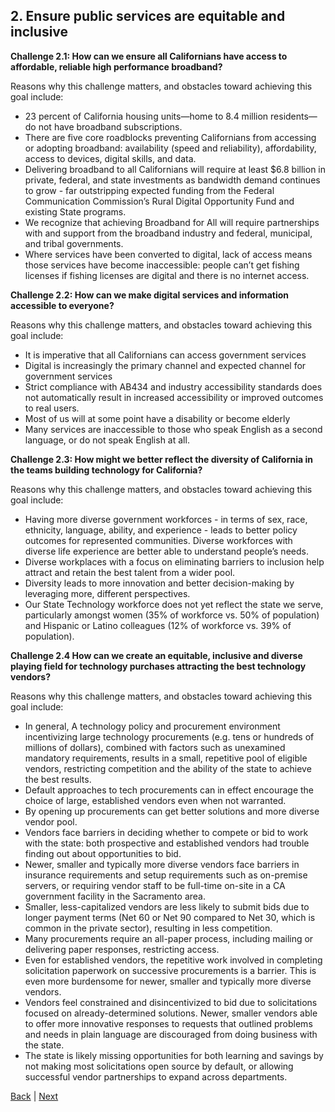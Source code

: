 ## 2. Ensure public services are equitable and inclusive
**Challenge 2.1: How can we ensure all Californians have access to affordable, reliable high performance broadband?**

Reasons why this challenge matters, and obstacles toward achieving this goal include: 

- 23 percent of California housing units—home to 8.4 million residents—do not have broadband subscriptions.
- There are five core roadblocks preventing Californians from accessing or adopting broadband: availability (speed and reliability), affordability, access to devices, digital skills, and data. 
- Delivering broadband to all Californians will require at least $6.8 billion in private, federal, and state investments as bandwidth demand continues to grow - far outstripping expected funding from the Federal Communication Commission’s Rural Digital Opportunity Fund and existing State programs. 
- We recognize that achieving Broadband for All will require partnerships with and support from the broadband industry and federal, municipal, and tribal governments.
- Where services have been converted to digital, lack of access means those services have become inaccessible: people can’t get fishing licenses if fishing licenses are digital and there is no internet access. 

**Challenge 2.2: How can we make digital services and information accessible to everyone?**

Reasons why this challenge matters, and obstacles toward achieving this goal include: 

- It is imperative that all Californians can access government services
- Digital is increasingly the primary channel and expected channel for government services
- Strict compliance with AB434 and industry accessibility standards does not automatically result in increased accessibility or improved outcomes to real users.  
- Most of us will at some point have a disability or become elderly
- Many services are inaccessible to those who speak English as a second language, or do not speak English at all. 

**Challenge 2.3: How might we better reflect the diversity of California in the teams building technology for California?**

Reasons why this challenge matters, and obstacles toward achieving this goal include: 

- Having more diverse government workforces - in terms of sex, race, ethnicity, language, ability, and experience - leads to better policy outcomes for represented communities. Diverse workforces with diverse life experience are better able to understand people’s needs. 
- Diverse workplaces with a focus on eliminating barriers to inclusion help attract and retain the best talent from a wider pool.  
- Diversity leads to more innovation and better decision-making by leveraging more, different perspectives. 
- Our State Technology workforce does not yet reflect the state we serve, particularly amongst women (35% of workforce vs. 50% of population) and Hispanic or Latino colleagues (12% of workforce vs. 39% of population). 

**Challenge 2.4 How can we create an equitable, inclusive and diverse playing field for technology purchases attracting the best technology vendors?**

Reasons why this challenge matters, and obstacles toward achieving this goal include: 

- In general, A technology policy and procurement environment incentivizing large technology procurements (e.g. tens or hundreds of millions of dollars), combined with factors such as unexamined mandatory requirements, results in a small, repetitive pool of eligible vendors, restricting competition and the ability of the state to achieve the best results. 
- Default approaches to tech procurements can in effect encourage the choice of large, established vendors even when not warranted.
- By opening up procurements can get better solutions and more diverse vendor pool.
- Vendors face barriers in deciding whether to compete or bid to work with the state: both prospective and established vendors had trouble finding out about opportunities to bid. 
- Newer, smaller and typically more diverse vendors face barriers in insurance requirements and setup requirements such as on-premise servers, or requiring vendor staff to be full-time on-site in a CA government facility in the Sacramento area.
- Smaller, less-capitalized vendors are less likely to submit bids due to longer payment terms (Net 60 or Net 90 compared to Net 30, which is common in the private sector), resulting in less competition.
- Many procurements require an all-paper process, including mailing or delivering paper responses, restricting access.  
- Even for established vendors, the repetitive work involved in completing solicitation paperwork on successive procurements is a barrier. This is even more burdensome for newer, smaller and typically more diverse vendors.
- Vendors feel constrained and disincentivized to bid due to solicitations focused on already-determined solutions. Newer, smaller vendors able to offer more innovative responses to requests that outlined problems and needs in plain language are discouraged from doing business with the state.
- The state is likely missing opportunities for both learning and savings by not making most solicitations open source by default, or allowing successful vendor partnerships to expand across departments.

[Back](./one.html) | [Next](./three.html)